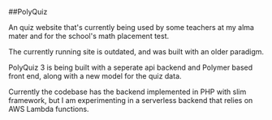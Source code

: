 ##PolyQuiz

An quiz website that's currently being used by some teachers at my alma mater and for the school's math placement test.

The currently running site is outdated, and was built with an older paradigm.

PolyQuiz 3 is being built with a seperate api backend and Polymer based front end, along with a new model for the quiz data.

Currently the codebase has the backend implemented in PHP with slim framework, but I am experimenting in a serverless backend that relies on AWS Lambda functions.
